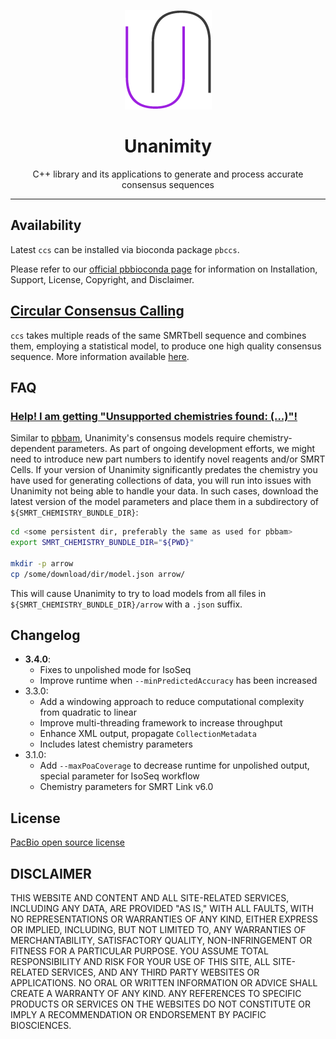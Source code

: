 <p align="center">
  <img src="doc/img/unanimity.png" alt="unanimity logo"/>
</p>
<h1 align="center">Unanimity</h1>
<p align="center">C++ library and its applications to generate and process accurate consensus sequences</p>

***
## Availability
Latest `ccs` can be installed via bioconda package `pbccs`.

Please refer to our [official pbbioconda page](https://github.com/PacificBiosciences/pbbioconda)
for information on Installation, Support, License, Copyright, and Disclaimer.

## [Circular Consensus Calling](doc/PBCCS.md)

`ccs` takes multiple reads of the same SMRTbell sequence and combines
them, employing a statistical model, to produce one high quality consensus sequence.
More information available [here](doc/PBCCS.md).

## FAQ

### [Help! I am getting "Unsupported chemistries found: (...)"!](#model-data)

Similar to [pbbam](https://github.com/PacificBiosciences/pbbam), Unanimity's consensus
models require chemistry-dependent parameters. As part of ongoing development efforts,
we might need to introduce new part numbers to identify novel reagents and/or SMRT Cells.
If your version of Unanimity significantly predates the chemistry you have used for
generating collections of data, you will run into issues with Unanimity not being able
to handle your data. In such cases, download the latest version of the model parameters
and place them in a subdirectory of `${SMRT_CHEMISTRY_BUNDLE_DIR}`:

  ```sh
  cd <some persistent dir, preferably the same as used for pbbam>
  export SMRT_CHEMISTRY_BUNDLE_DIR="${PWD}"

  mkdir -p arrow
  cp /some/download/dir/model.json arrow/
  ```

This will cause Unanimity to try to load models from all files in `${SMRT_CHEMISTRY_BUNDLE_DIR}/arrow`
with a `.json` suffix.

## Changelog

 * **3.4.0**:
   * Fixes to unpolished mode for IsoSeq
   * Improve runtime when `--minPredictedAccuracy` has been increased
 * 3.3.0:
   * Add a windowing approach to reduce computational complexity from quadratic to linear
   * Improve multi-threading framework to increase throughput
   * Enhance XML output, propagate `CollectionMetadata`
   * Includes latest chemistry parameters
 * 3.1.0:
   * Add `--maxPoaCoverage` to decrease runtime for unpolished output, special parameter for IsoSeq workflow
   * Chemistry parameters for SMRT Link v6.0

## License
[PacBio open source license](LICENSE)

DISCLAIMER
----------
THIS WEBSITE AND CONTENT AND ALL SITE-RELATED SERVICES, INCLUDING ANY DATA, ARE PROVIDED "AS IS," WITH ALL FAULTS, WITH NO REPRESENTATIONS OR WARRANTIES OF ANY KIND, EITHER EXPRESS OR IMPLIED, INCLUDING, BUT NOT LIMITED TO, ANY WARRANTIES OF MERCHANTABILITY, SATISFACTORY QUALITY, NON-INFRINGEMENT OR FITNESS FOR A PARTICULAR PURPOSE. YOU ASSUME TOTAL RESPONSIBILITY AND RISK FOR YOUR USE OF THIS SITE, ALL SITE-RELATED SERVICES, AND ANY THIRD PARTY WEBSITES OR APPLICATIONS. NO ORAL OR WRITTEN INFORMATION OR ADVICE SHALL CREATE A WARRANTY OF ANY KIND. ANY REFERENCES TO SPECIFIC PRODUCTS OR SERVICES ON THE WEBSITES DO NOT CONSTITUTE OR IMPLY A RECOMMENDATION OR ENDORSEMENT BY PACIFIC BIOSCIENCES.
